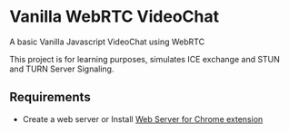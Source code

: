 # Vanilla WebRTC VideoChat
A basic Vanilla Javascript VideoChat using WebRTC

This project is for learning purposes, simulates ICE exchange and STUN and TURN Server Signaling.

## Requirements
 - Create a web server or Install [Web Server for Chrome extension](https://chrome.google.com/webstore/detail/web-server-for-chrome/ofhbbkphhbklhfoeikjpcbhemlocgigb?hl=en)
